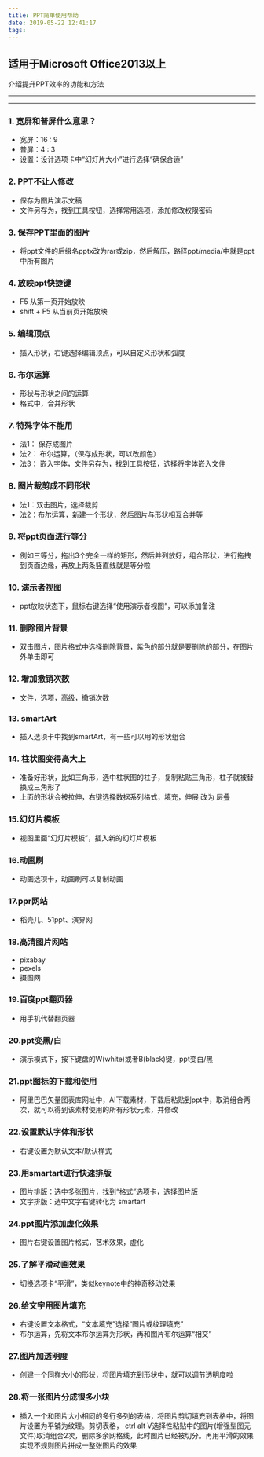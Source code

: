 ```yaml
---
title: PPT简单使用帮助
date: 2019-05-22 12:41:17
tags:
---
```


## 适用于Microsoft Office2013以上

介绍提升PPT效率的功能和方法

---  
<!--more-->

---

### 1. 宽屏和普屏什么意思？

- 宽屏：16 : 9
- 普屏：4 : 3
- 设置：设计选项卡中“幻灯片大小”进行选择“确保合适”

### 2. PPT不让人修改

- 保存为图片演示文稿
- 文件另存为，找到工具按钮，选择常用选项，添加修改权限密码

### 3. 保存PPT里面的图片
- 将ppt文件的后缀名pptx改为rar或zip，然后解压，路径ppt/media/中就是ppt中所有图片

### 4. 放映ppt快捷键
- F5 从第一页开始放映
- shift + F5 从当前页开始放映

### 5. 编辑顶点
- 插入形状，右键选择编辑顶点，可以自定义形状和弧度

### 6. 布尔运算
- 形状与形状之间的运算
- 格式中，合并形状

### 7. 特殊字体不能用
- 法1： 保存成图片
- 法2： 布尔运算，（保存成形状，可以改颜色）
- 法3： 嵌入字体，文件另存为，找到工具按钮，选择将字体嵌入文件

### 8. 图片裁剪成不同形状
- 法1：双击图片，选择裁剪
- 法2：布尔运算，新建一个形状，然后图片与形状相互合并等

### 9. 将ppt页面进行等分
- 例如三等分，拖出3个完全一样的矩形，然后并列放好，组合形状，进行拖拽到页面边缘，再放上两条竖直线就是等分啦

### 10. 演示者视图
- ppt放映状态下，鼠标右键选择“使用演示者视图”，可以添加备注

### 11. 删除图片背景
- 双击图片，图片格式中选择删除背景，紫色的部分就是要删除的部分，在图片外单击即可

### 12. 增加撤销次数
- 文件，选项，高级，撤销次数

### 13. smartArt
- 插入选项卡中找到smartArt，有一些可以用的形状组合

### 14. 柱状图变得高大上
- 准备好形状，比如三角形，选中柱状图的柱子，复制粘贴三角形，柱子就被替换成三角形了
- 上面的形状会被拉伸，右键选择数据系列格式，填充，伸展 改为 层叠

### 15.幻灯片模板
- 视图里面“幻灯片模板”，插入新的幻灯片模板

### 16.动画刷
- 动画选项卡，动画刷可以复制动画

### 17.ppr网站
- 稻壳儿、51ppt、演界网

### 18.高清图片网站
- pixabay
- pexels
- 摄图网

### 19.百度ppt翻页器
- 用手机代替翻页器

### 20.ppt变黑/白
- 演示模式下，按下键盘的W(white)或者B(black)键，ppt变白/黑

### 21.ppt图标的下载和使用
- 阿里巴巴矢量图表库网址中，AI下载素材，下载后粘贴到ppt中，取消组合两次，就可以得到该素材使用的所有形状元素，并修改

### 22.设置默认字体和形状
- 右键设置为默认文本/默认样式

### 23.用smartart进行快速排版
- 图片排版：选中多张图片，找到“格式”选项卡，选择图片版 
- 文字排版：选中文字右键转化为 smartart

### 24.ppt图片添加虚化效果
- 图片右键设置图片格式，艺术效果，虚化

### 25.了解平滑动画效果
- 切换选项卡“平滑”，类似keynote中的神奇移动效果

### 26.给文字用图片填充
- 右键设置文本格式，“文本填充”选择“图片或纹理填充”
- 布尔运算，先将文本布尔运算为形状，再和图片布尔运算“相交”

### 27.图片加透明度
- 创建一个同样大小的形状，将图片填充到形状中，就可以调节透明度啦

### 28.将一张图片分成很多小块
- 插入一个和图片大小相同的多行多列的表格，将图片剪切填充到表格中，将图片设置为平铺为纹理。剪切表格， ctrl alt V选择性粘贴中的图片(增强型图元文件)取消组合2次，删除多余网格线，此时图片已经被切分。再用平滑的效果实现不规则图片拼成一整张图片的效果
